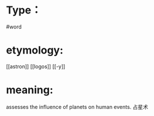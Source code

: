 # Type：
#word 
# etymology: 
[[astron]]
[[logos]]
[[-y]]
# meaning: 
assesses the influence of planets on human events.
占星术